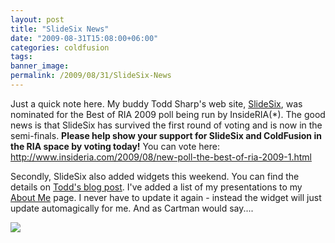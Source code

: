```yaml
---
layout: post
title: "SlideSix News"
date: "2009-08-31T15:08:00+06:00"
categories: coldfusion 
tags: 
banner_image: 
permalink: /2009/08/31/SlideSix-News
---
```


Just a quick note here. My buddy Todd Sharp's web site, <a href="http://www.slidesix.com">SlideSix</a>, was nominated for the Best of RIA 2009 poll being run by InsideRIA(*). The good news is that SlideSix has survived the first round of voting and is now in the semi-finals. <b>Please help show your support for SlideSix and ColdFusion in the RIA space by voting today!</b> You can vote here: <a href="http://www.insideria.com/2009/08/new-poll-the-best-of-ria-2009-1.html">http://www.insideria.com/2009/08/new-poll-the-best-of-ria-2009-1.html</a> 

Secondly, SlideSix also added widgets this weekend. You can find the details on <a href="http://cfsilence.com/blog/client/index.cfm/2009/8/31/SlideSix-Gets-A-New-Home-Page-Again-And-Widgets">Todd's blog post</a>. I've added a list of my presentations to my <a href="http://www.raymondcamden.com/page.cfm/About-Me">About Me</a> page. I never have to update it again - instead the widget will just update automagically for me. And as Cartman would say....

<img src="https://static.raymondcamden.com/images/cfjedi/cartmansweet.jpg" />